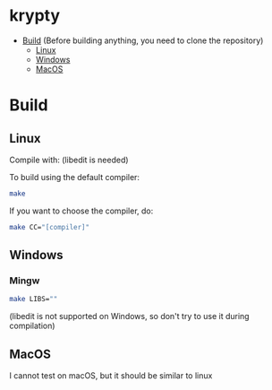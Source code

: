 # krypty
 - [Build](#build) (Before building anything, you need to clone the repository)
   - [Linux](#linux)
   - [Windows](#windows)
   - [MacOS](#macos)

# Build

## Linux
Compile with: (libedit is needed)

To build using the default compiler:
```sh
make
```

If you want to choose the compiler, do:
```sh
make CC="[compiler]"
```

## Windows
### Mingw
```sh
make LIBS=""
```
(libedit is not supported on Windows, so don't try to use it during compilation)

## MacOS
I cannot test on macOS, but it should be similar to linux

